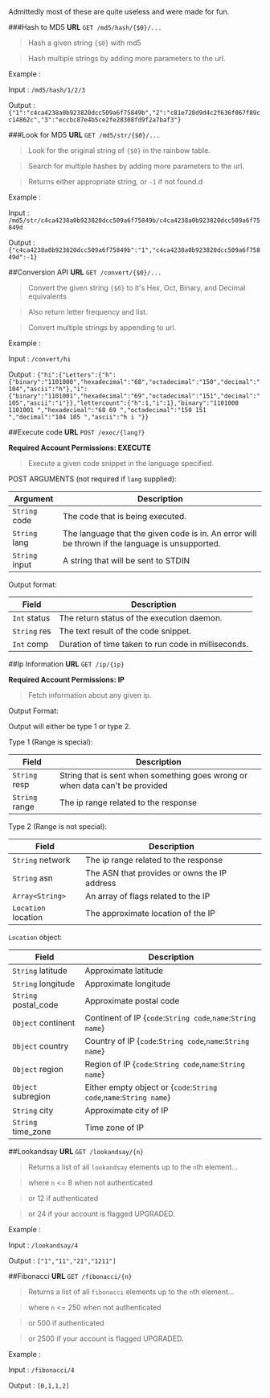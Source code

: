 Admittedly most of these are quite useless and were made for fun.

###Hash to MD5
__URL__
`GET /md5/hash/{$0}/...`

>Hash a given string `{$0}` with md5

>Hash multiple strings by adding more parameters to the url.

Example : 

Input : `/md5/hash/1/2/3`

Output : `{"1":"c4ca4238a0b923820dcc509a6f75849b","2":"c81e728d9d4c2f636f067f89cc14862c","3":"eccbc87e4b5ce2fe28308fd9f2a7baf3"}`

###Look for MD5
__URL__
`GET /md5/str/{$0}/...`

>Look for the original string of `{$0}` in the rainbow table.

>Search for multiple hashes by adding more parameters to the url.

>Returns either appropriate string, or `-1` if not found.d

Example :

Input : `/md5/str/c4ca4238a0b923820dcc509a6f75849b/c4ca4238a0b923820dcc509a6f75849d`

Output : `{"c4ca4238a0b923820dcc509a6f75849b":"1","c4ca4238a0b923820dcc509a6f75849d":-1}`

##Conversion API
__URL__ 
`GET /convert/{$0}/...`

>Convert the given string `{$0}` to it's Hex, Oct, Binary, and Decimal equivalents

>Also return letter frequency and list.

>Convert multiple strings by appending to url.

Example : 

Input : `/convert/hi`

Output : `{"hi":{"Letters":{"h":{"binary":"1101000","hexadecimal":"68","octadecimal":"150","decimal":"104","ascii":"h"},"i":{"binary":"1101001","hexadecimal":"69","octadecimal":"151","decimal":"105","ascii":"i"}},"lettercount":{"h":1,"i":1},"binary":"1101000 1101001 ","hexadecimal":"68 69 ","octadecimal":"150 151 ","decimal":"104 105 ","ascii":"h i "}}`

##Execute code
__URL__ `POST /exec/{lang?}`

__**Required Account Permissions:** EXECUTE__

>Execute a given code snippet in the language specified. 

POST ARGUMENTS (not required if `lang` supplied):

 Argument     | Description           
 --- | --- 
 `String` code         | The code that is being executed. 
 `String` lang         | The language that the given code is in. An error will be thrown if the language is unsupported. 
 `String` input        | A string that will be sent to STDIN


Output format: 

 Field | Description            
 --- | --- 
 `Int` status | The return status of the execution daemon.
 `String` res  | The text result of the code snippet.
 `Int` comp | Duration of time taken to run code in milliseconds.

##Ip Information
__URL__ `GET /ip/{ip}`

__**Required Account Permissions:** IP__

>Fetch information about any given ip.

Output Format:

Output will either be type 1 or type 2.

Type 1 (Range is special):

 Field | Description            
 --- | --- 
 `String` resp | String that is sent when something goes wrong or when data can't be provided
 `String` range | The ip range related to the response

Type 2 (Range is not special):

 Field | Description            
 --- | --- 
 `String` network | The ip range related to the response
 `String` asn | The ASN that provides or owns the IP address
 `Array<String>` | An array of flags related to the IP
 `Location` location | The approximate location of the IP

`Location` object:

 Field | Description            
--- | --- 
 `String` latitude | Approximate latitude
 `String` longitude | Approximate longitude
 `String` postal_code | Approximate postal code
 `Object` continent | Continent of IP {`code`:`String code`,`name`:`String name`}
 `Object` country | Country of IP {`code`:`String code`,`name`:`String name`}
 `Object` region | Region of IP {`code`:`String code`,`name`:`String name`}
 `Object` subregion | Either empty object or {`code`:`String code`,`name`:`String name`}
 `String` city | Approximate city of IP
 `String` time_zone | Time zone of IP

##Lookandsay
__URL__ `GET /lookandsay/{n}`

>Returns a list of all `lookandsay` elements up to the `n`th element... 

> where `n` <= 8 when not authenticated

> or 12 if authenticated

> or 24 if your account is flagged UPGRADED.

Example : 

Input : `/lookandsay/4`

Output : `["1","11","21","1211"]`


##Fibonacci
__URL__ `GET /fibonacci/{n}`

>Returns a list of all `fibonacci` elements up to the `n`th element...

> where `n` <= 250 when not authenticated

> or 500 if authenticated

> or 2500 if your account is flagged UPGRADED.

Example : 

Input : `/fibonacci/4`

Output : `[0,1,1,2]`